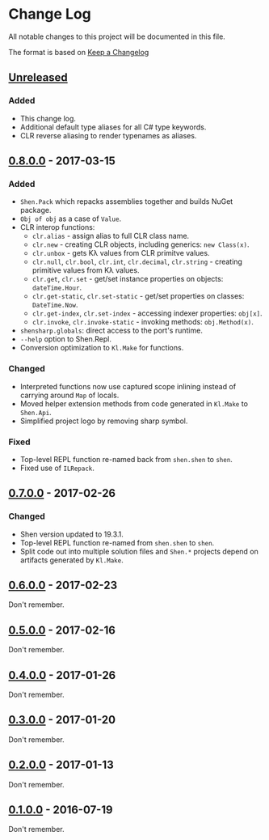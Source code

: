 # Change Log

All notable changes to this project will be documented in this file.

The format is based on [Keep a Changelog](http://keepachangelog.com/)

## [Unreleased]

### Added
- This change log.
- Additional default type aliases for all C# type keywords.
- CLR reverse aliasing to render typenames as aliases.

## [0.8.0.0] - 2017-03-15

### Added
- `Shen.Pack` which repacks assemblies together and builds NuGet package.
- `Obj of obj` as a case of `Value`.
- CLR interop functions:
  - `clr.alias` - assign alias to full CLR class name.
  - `clr.new` - creating CLR objects, including generics: `new Class(x)`.
  - `clr.unbox` - gets Kλ values from CLR primitve values.
  - `clr.null`, `clr.bool`, `clr.int`, `clr.decimal`, `clr.string` - creating primitive values from Kλ values.
  - `clr.get`, `clr.set` - get/set instance properties on objects: `dateTime.Hour`.
  - `clr.get-static`, `clr.set-static` - get/set properties on classes: `DateTime.Now`.
  - `clr.get-index`, `clr.set-index` - accessing indexer properties: `obj[x]`.
  - `clr.invoke`, `clr.invoke-static` - invoking methods: `obj.Method(x)`.
- `shensharp.globals`: direct access to the port's runtime.
- `--help` option to Shen.Repl.
- Conversion optimization to `Kl.Make` for functions.

### Changed
- Interpreted functions now use captured scope inlining instead of carrying around `Map` of locals.
- Moved helper extension methods from code generated in `Kl.Make` to `Shen.Api`.
- Simplified project logo by removing sharp symbol.

### Fixed
- Top-level REPL function re-named back from `shen.shen` to `shen`.
- Fixed use of `ILRepack`.

## [0.7.0.0] - 2017-02-26

### Changed
- Shen version updated to 19.3.1.
- Top-level REPL function re-named from `shen.shen` to `shen`.
- Split code out into multiple solution files and `Shen.*` projects depend on artifacts generated by `Kl.Make`.

## [0.6.0.0] - 2017-02-23

Don't remember.

## [0.5.0.0] - 2017-02-16

Don't remember.

## [0.4.0.0] - 2017-01-26

Don't remember.

## [0.3.0.0] - 2017-01-20

Don't remember.

## [0.2.0.0] - 2017-01-13

Don't remember.

## [0.1.0.0] - 2016-07-19

Don't remember.

[Unreleased]: https://github.com/rkoeninger/ShenSharp/compare/v0.8.0.0...HEAD
[0.8.0.0]: https://github.com/rkoeninger/ShenSharp/compare/v0.7.0.0...v0.8.0.0
[0.7.0.0]: https://github.com/rkoeninger/ShenSharp/compare/v0.6.0.0...v0.7.0.0
[0.5.0.0]: https://github.com/rkoeninger/ShenSharp/compare/v0.4.0.0...v0.5.0.0
[0.4.0.0]: https://github.com/rkoeninger/ShenSharp/compare/v0.3.0.0...v0.4.0.0
[0.6.0.0]: https://github.com/rkoeninger/ShenSharp/compare/v0.5.0.0...v0.6.0.0
[0.3.0.0]: https://github.com/rkoeninger/ShenSharp/compare/v0.2.0.0...v0.3.0.0
[0.2.0.0]: https://github.com/rkoeninger/ShenSharp/compare/v0.1.0.0...v0.2.0.0
[0.1.0.0]: https://github.com/rkoeninger/ShenSharp/compare/cf371a7bd5829d6c1a39ac1b07782518e60e6d40...v0.1.0.0
